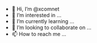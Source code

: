 - 👋 Hi, I’m @xcomnet
- 👀 I’m interested in ...
- 🌱 I’m currently learning ...
- 💞️ I’m looking to collaborate on ...
- 📫 How to reach me ...

<!---
xcomnet/xcomnet is a ✨ special ✨ repository because its `README.md` (this file) appears on your GitHub profile.
You can click the Preview link to take a look at your changes.
--->
